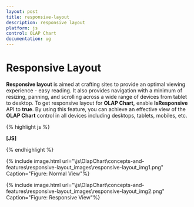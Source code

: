 ```yaml
---
layout: post
title: responsive-layout
description: responsive layout
platform: js
control: OLAP Chart
documentation: ug
---
```


# Responsive Layout

**Responsive layout** is aimed at crafting sites to provide an optimal viewing experience - easy reading. It also provides navigation with a minimum of resizing, panning, and scrolling across a wide range of devices from tablet to desktop. To get responsive layout for **OLAP Chart,** enable **IsResponsive** API to **true**. By using this feature, you can achieve an effective view of the **OLAP Chart** control in all devices including desktops, tablets, mobiles, etc. 

{% highlight js %}

**[JS]**
<script type="text/javascript">
$(function () {
        $("#OlapChart").ejOlapChart({ url: "../wcf/OlapChartService.svc",
        animation: true, **isResponsive:true**, type:                                                                                                                                                  ej.olap.OlapChart.ChartTypes.Column, commonSeriesOptions: {  tooltip: { visible: true} }, size: { height: "460px", width: "100%" },load: "loadTheme"
        });
</script>


{% endhighlight %}



{% include image.html url="\js\OlapChart\concepts-and-features\responsive-layout_images\responsive-layout_img1.png" Caption="Figure: Normal View"%}

{% include image.html url="\js\OlapChart\concepts-and-features\responsive-layout_images\responsive-layout_img2.png" Caption="Figure: Responsive View"%}

